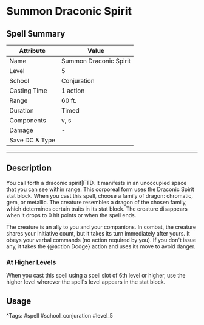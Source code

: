 # Summon Draconic Spirit

## Spell Summary

| Attribute        | Value                  |
|------------------|------------------------|
| Name             | Summon Draconic Spirit                 |
| Level            | 5                |
| School           | Conjuration          |
| Casting Time     | 1 action              |
| Range            | 60 ft.            |
| Duration         | Timed             |
| Components       | v, s             |
| Damage           | -               |
| Save DC & Type   |              |

---

## Description

You call forth a draconic spirit|FTD. It manifests in an unoccupied space that you can see within range. This corporeal form uses the Draconic Spirit stat block. When you cast this spell, choose a family of dragon: chromatic, gem, or metallic. The creature resembles a dragon of the chosen family, which determines certain traits in its stat block. The creature disappears when it drops to 0 hit points or when the spell ends.

The creature is an ally to you and your companions. In combat, the creature shares your initiative count, but it takes its turn immediately after yours. It obeys your verbal commands (no action required by you). If you don't issue any, it takes the {@action Dodge} action and uses its move to avoid danger.

### At Higher Levels
When you cast this spell using a spell slot of 6th level or higher, use the higher level wherever the spell's level appears in the stat block.

## Usage


^Tags: #spell #school_conjuration #level_5